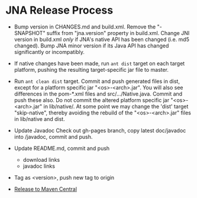 JNA Release Process
===================

* Bump version in CHANGES.md and build.xml. Remove the "-SNAPSHOT" suffix from "jna.version" property in build.xml. Change JNI version in build.xml *only* if
  JNA's native API has been changed (i.e. md5 changed).  Bump JNA minor version if its Java API
  has changed significantly or incompatibly.

* If native changes have been made, run `ant dist` target on each target
  platform, pushing the resulting target-specific jar file to master.

* Run `ant clean dist` target.  Commit and push generated files in dist, except for a platform specific jar "&lt;os>-&lt;arch>.jar".
  You will also see differences in the pom-*.xml files and src/.../Native.java. Commit and push these also. Do not commit the altered platform specific jar "&lt;os>-&lt;arch>.jar" in lib/native/.
  At some point we may change the 'dist' target "skip-native", thereby avoiding the rebuild of the "&lt;os>-&lt;arch>.jar" files in lib/native and dist.

* Update Javadoc
  Check out gh-pages branch, copy latest doc/javadoc into <version>/javadoc,
  commit and push.

* Update README.md, commit and push
  * download links
  * javadoc links

* Tag as &lt;version>, push new tag to origin

* [Release to Maven Central](https://github.com/twall/jna/blob/master/www/PublishingToMavenCentral.md)
